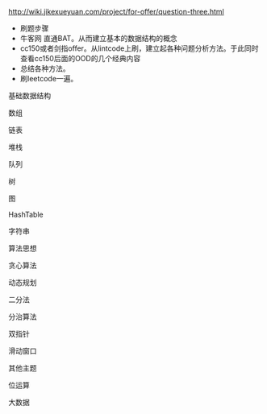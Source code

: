 http://wiki.jikexueyuan.com/project/for-offer/question-three.html

* 刷题步骤 
* 牛客网 直通BAT。从而建立基本的数据结构的概念
* cc150或者剑指offer。从lintcode上刷，建立起各种问题分析方法。于此同时查看cc150后面的OOD的几个经典内容
* 总结各种方法。
* 刷leetcode一遍。


基础数据结构

数组

链表

堆栈

队列

树

图

HashTable

字符串

算法思想

贪心算法

动态规划

二分法

分治算法

双指针

滑动窗口

其他主题

位运算

大数据

